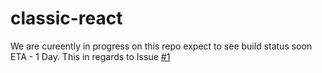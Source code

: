 # classic-react
We are cureently in progress on this repo
expect to see build status soon
ETA - 1 Day.
This in regards to Issue [#1](/../../issues/1)
